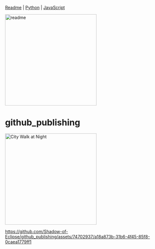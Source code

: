 [Readme](./Readme.md)  |  [Python](./python.md)  |  [JavaScript](./JavaScript.md)

<img src="https://github.com/Shadow-of-Eclipse/github_publishing/assets/74702937/79cd41f0-3916-4131-b5eb-a8df52a484d0" alt="readme" style="width: 300px">

# github_publishing

<img src="https://github.com/Shadow-of-Eclipse/github_publishing/assets/74702937/82bfeb5a-789a-4e7d-854f-641f248ab730" alt="City Walk at Night" style="width: 300px;">

https://github.com/Shadow-of-Eclipse/github_publishing/assets/74702937/a18a873b-31b6-4f45-85f8-0caea1779ff1


